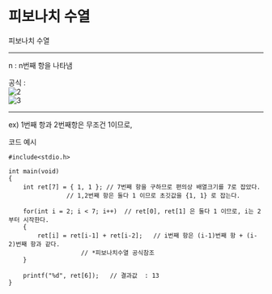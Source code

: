 # 피보나치 수열
피보나치 수열
- - -       
n : n번째 항을 나타냄  

공식 :    
![2](https://wikimedia.org/api/rest_v1/media/math/render/svg/c374ba08c140de90c6cbb4c9b9fcd26e3f99ef56)  
![3](https://wikimedia.org/api/rest_v1/media/math/render/svg/a176d38fc02d945d2966c5a4b8d84e295291ed63)  
- - -

ex) 1번째 항과 2번째항은 무조건 1이므로, 

코드 예시

```
#include<stdio.h>

int main(void)
{
	int ret[7] = { 1, 1 }; // 7번째 항을 구하므로 편의상 배열크기를 7로 잡았다.
				// 1,2번째 항은 둘다 1 이므로 초깃값을 {1, 1} 로 잡는다.

	for(int i = 2; i < 7; i++)	// ret[0], ret[1] 은 둘다 1 이므로, i는 2부터 시작한다.
	{
		ret[i] = ret[i-1] + ret[i-2];	// i번째 항은 (i-1)번째 항 + (i-2)번째 항과 같다. 
					// *피보나치수열 공식참조
	}

	printf("%d", ret[6]);	// 결과값  : 13
}

```